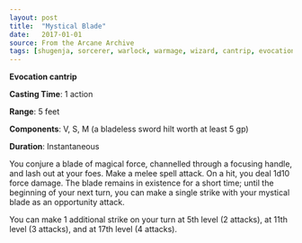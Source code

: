 ```yaml
---
layout: post
title:  "Mystical Blade"
date:   2017-01-01
source: From the Arcane Archive
tags: [shugenja, sorcerer, warlock, warmage, wizard, cantrip, evocation, hb, fan]
---
```


**Evocation cantrip**

**Casting Time**: 1 action

**Range**: 5 feet

**Components**: V, S, M (a bladeless sword hilt worth at least 5 gp)

**Duration**: Instantaneous

You conjure a blade of magical force, channelled through a focusing handle, and lash out at your foes. Make a melee spell attack. On a hit, you deal 1d10 force damage. The blade remains in existence for a short time; until the beginning of your next turn, you can make a single strike with your mystical blade as an opportunity attack.

You can make 1 additional strike on your turn at 5th level (2 attacks), at 11th level (3 attacks), and at 17th level (4 attacks).
